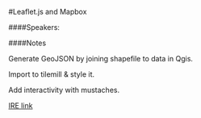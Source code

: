 #Leaflet.js and Mapbox

####Speakers:


####Notes

Generate GeoJSON by joining shapefile to data in Qgis.

Import to tilemill & style it.

Add interactivity with mustaches.

[IRE link]()